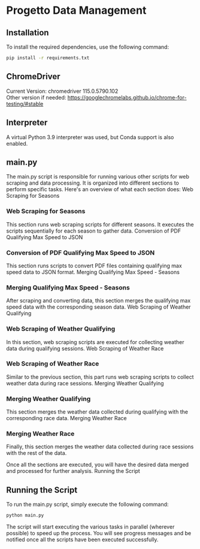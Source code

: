 # Progetto Data Management

## Installation
To install the required dependencies, use the following command:

```bash
pip install -r requirements.txt
```


## ChromeDriver
Current Version: chromedriver 115.0.5790.102  
Other version if needed:
https://googlechromelabs.github.io/chrome-for-testing/#stable

## Interpreter
A virtual Python 3.9 interpreter was used, but Conda support is also enabled.


## main.py

The main.py script is responsible for running various other scripts for web scraping and data processing. It is organized into different sections to perform specific tasks. Here's an overview of what each section does:
Web Scraping for Seasons

### Web Scraping for Seasons
This section runs web scraping scripts for different seasons. It executes the scripts sequentially for each season to gather data.
Conversion of PDF Qualifying Max Speed to JSON

### Conversion of PDF Qualifying Max Speed to JSON
This section runs scripts to convert PDF files containing qualifying max speed data to JSON format.
Merging Qualifying Max Speed - Seasons

### Merging Qualifying Max Speed - Seasons
After scraping and converting data, this section merges the qualifying max speed data with the corresponding season data.
Web Scraping of Weather Qualifying

### Web Scraping of Weather Qualifying
In this section, web scraping scripts are executed for collecting weather data during qualifying sessions.
Web Scraping of Weather Race

### Web Scraping of Weather Race
Similar to the previous section, this part runs web scraping scripts to collect weather data during race sessions.
Merging Weather Qualifying

### Merging Weather Qualifying
This section merges the weather data collected during qualifying with the corresponding race data.
Merging Weather Race

### Merging Weather Race
Finally, this section merges the weather data collected during race sessions with the rest of the data.

Once all the sections are executed, you will have the desired data merged and processed for further analysis.
Running the Script

## Running the Script
To run the main.py script, simply execute the following command:

```bash
python main.py
```
The script will start executing the various tasks in parallel (wherever possible) to speed up the process. You will see progress messages and be notified once all the scripts have been executed successfully.

